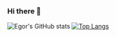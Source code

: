 ### Hi there 👋

<!--
**Egorfing/Egorfing** is a ✨ _special_ ✨ repository because its `README.md` (this file) appears on your GitHub profile.

Here are some ideas to get you started:

- 🔭 I’m currently working on ...
- 🌱 I’m currently learning ...
- 👯 I’m looking to collaborate on ...
- 🤔 I’m looking for help with ...
- 💬 Ask me about ...
- 📫 How to reach me: ...
- 😄 Pronouns: ...
- ⚡ Fun fact: ...
-->
![Egor's GitHub stats](https://github-readme-stats.vercel.app/api?username=Egorfings&show_icons=true,prs)
[![Top Langs](https://github-readme-stats.vercel.app/api/top-langs/?username=Egorfing&hide=handlebars)](https://github.com/Egorfing/github-readme-stats)
